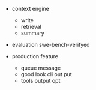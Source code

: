 - context engine
    - write
    - retrieval
    - summary

- evaluation swe-bench-verifyed

- production feature
    - queue message
    - good look cli out put
    - tools output opt